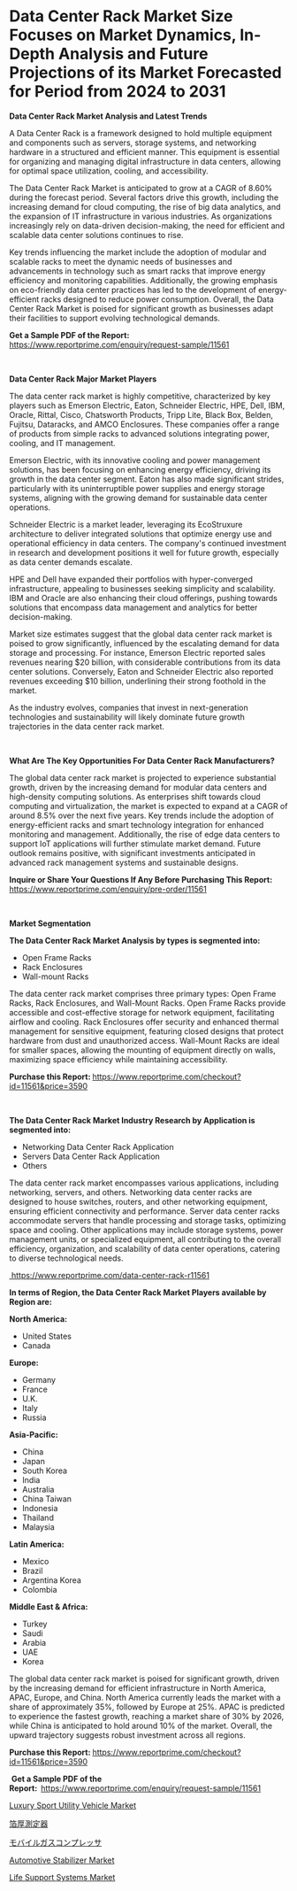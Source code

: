 <p><h1>Data Center Rack Market Size Focuses on Market Dynamics, In-Depth Analysis and Future Projections of its Market Forecasted for Period from 2024 to 2031</h1></p><p><strong>Data Center Rack Market Analysis and Latest Trends</strong></p>
<p><p>A Data Center Rack is a framework designed to hold multiple equipment and components such as servers, storage systems, and networking hardware in a structured and efficient manner. This equipment is essential for organizing and managing digital infrastructure in data centers, allowing for optimal space utilization, cooling, and accessibility.</p><p>The Data Center Rack Market is anticipated to grow at a CAGR of 8.60% during the forecast period. Several factors drive this growth, including the increasing demand for cloud computing, the rise of big data analytics, and the expansion of IT infrastructure in various industries. As organizations increasingly rely on data-driven decision-making, the need for efficient and scalable data center solutions continues to rise.</p><p>Key trends influencing the market include the adoption of modular and scalable racks to meet the dynamic needs of businesses and advancements in technology such as smart racks that improve energy efficiency and monitoring capabilities. Additionally, the growing emphasis on eco-friendly data center practices has led to the development of energy-efficient racks designed to reduce power consumption. Overall, the Data Center Rack Market is poised for significant growth as businesses adapt their facilities to support evolving technological demands.</p></p>
<p><strong>Get a Sample PDF of the Report:&nbsp;</strong> <a href="https://www.reportprime.com/enquiry/request-sample/11561">https://www.reportprime.com/enquiry/request-sample/11561</a></p>
<p>&nbsp;</p>
<p><strong>Data Center Rack Major Market Players</strong></p>
<p><p>The data center rack market is highly competitive, characterized by key players such as Emerson Electric, Eaton, Schneider Electric, HPE, Dell, IBM, Oracle, Rittal, Cisco, Chatsworth Products, Tripp Lite, Black Box, Belden, Fujitsu, Dataracks, and AMCO Enclosures. These companies offer a range of products from simple racks to advanced solutions integrating power, cooling, and IT management.</p><p>Emerson Electric, with its innovative cooling and power management solutions, has been focusing on enhancing energy efficiency, driving its growth in the data center segment. Eaton has also made significant strides, particularly with its uninterruptible power supplies and energy storage systems, aligning with the growing demand for sustainable data center operations.</p><p>Schneider Electric is a market leader, leveraging its EcoStruxure architecture to deliver integrated solutions that optimize energy use and operational efficiency in data centers. The company's continued investment in research and development positions it well for future growth, especially as data center demands escalate.</p><p>HPE and Dell have expanded their portfolios with hyper-converged infrastructure, appealing to businesses seeking simplicity and scalability. IBM and Oracle are also enhancing their cloud offerings, pushing towards solutions that encompass data management and analytics for better decision-making.</p><p>Market size estimates suggest that the global data center rack market is poised to grow significantly, influenced by the escalating demand for data storage and processing. For instance, Emerson Electric reported sales revenues nearing $20 billion, with considerable contributions from its data center solutions. Conversely, Eaton and Schneider Electric also reported revenues exceeding $10 billion, underlining their strong foothold in the market. </p><p>As the industry evolves, companies that invest in next-generation technologies and sustainability will likely dominate future growth trajectories in the data center rack market.</p></p>
<p>&nbsp;</p>
<p><strong>What Are The Key Opportunities For Data Center Rack Manufacturers?</strong></p>
<p><p>The global data center rack market is projected to experience substantial growth, driven by the increasing demand for modular data centers and high-density computing solutions. As enterprises shift towards cloud computing and virtualization, the market is expected to expand at a CAGR of around 8.5% over the next five years. Key trends include the adoption of energy-efficient racks and smart technology integration for enhanced monitoring and management. Additionally, the rise of edge data centers to support IoT applications will further stimulate market demand. Future outlook remains positive, with significant investments anticipated in advanced rack management systems and sustainable designs.</p></p>
<p><strong>Inquire or Share Your Questions If Any Before Purchasing This Report:</strong> <a href="https://www.reportprime.com/enquiry/pre-order/11561">https://www.reportprime.com/enquiry/pre-order/11561</a></p>
<p>&nbsp;</p>
<p><strong>Market Segmentation</strong></p>
<p><strong>The Data Center Rack Market Analysis by types is segmented into:</strong></p>
<p><ul><li>Open Frame Racks</li><li>Rack Enclosures</li><li>Wall-mount Racks</li></ul></p>
<p><p>The data center rack market comprises three primary types: Open Frame Racks, Rack Enclosures, and Wall-Mount Racks. Open Frame Racks provide accessible and cost-effective storage for network equipment, facilitating airflow and cooling. Rack Enclosures offer security and enhanced thermal management for sensitive equipment, featuring closed designs that protect hardware from dust and unauthorized access. Wall-Mount Racks are ideal for smaller spaces, allowing the mounting of equipment directly on walls, maximizing space efficiency while maintaining accessibility.</p></p>
<p><strong>Purchase this Report:&nbsp;</strong><a href="https://www.reportprime.com/checkout?id=11561&price=3590">https://www.reportprime.com/checkout?id=11561&price=3590</a></p>
<p>&nbsp;</p>
<p><strong>The Data Center Rack Market Industry Research by Application is segmented into:</strong></p>
<p><ul><li>Networking Data Center Rack Application</li><li>Servers Data Center Rack Application</li><li>Others</li></ul></p>
<p><p>The data center rack market encompasses various applications, including networking, servers, and others. Networking data center racks are designed to house switches, routers, and other networking equipment, ensuring efficient connectivity and performance. Server data center racks accommodate servers that handle processing and storage tasks, optimizing space and cooling. Other applications may include storage systems, power management units, or specialized equipment, all contributing to the overall efficiency, organization, and scalability of data center operations, catering to diverse technological needs.</p></p>
<p><a href="https://www.reportprime.com/data-center-rack-r11561">&nbsp;https://www.reportprime.com/data-center-rack-r11561</a></p>
<p><strong>In terms of Region, the Data Center Rack Market Players available by Region are:</strong></p>
<p>
    <p> <strong> North America: </strong>
        <ul>
            <li>United States</li>
            <li>Canada</li>
        </ul>
        </p> 
    <p> <strong> Europe: </strong>
        <ul>
            <li>Germany</li>
            <li>France</li>
            <li>U.K.</li>
            <li>Italy</li>
            <li>Russia</li>
        </ul>
        </p> 
    <p> <strong> Asia-Pacific: </strong>
        <ul>
            <li>China</li>
            <li>Japan</li>
            <li>South Korea</li>
            <li>India</li>
            <li>Australia</li>
            <li>China Taiwan</li>
            <li>Indonesia</li>
            <li>Thailand</li>
            <li>Malaysia</li>
        </ul>
        </p> 
    <p> <strong> Latin America: </strong>
        <ul>
            <li>Mexico</li>
            <li>Brazil</li>
            <li>Argentina Korea</li>
            <li>Colombia</li>
        </ul>
        </p> 
    <p> <strong> Middle East & Africa: </strong>
        <ul>
            <li>Turkey</li>
            <li>Saudi</li>
            <li>Arabia</li>
            <li>UAE</li>
            <li>Korea</li>
        </ul>
    </p>
    </p>
<p><p>The global data center rack market is poised for significant growth, driven by the increasing demand for efficient infrastructure in North America, APAC, Europe, and China. North America currently leads the market with a share of approximately 35%, followed by Europe at 25%. APAC is predicted to experience the fastest growth, reaching a market share of 30% by 2026, while China is anticipated to hold around 10% of the market. Overall, the upward trajectory suggests robust investment across all regions.</p></p>
<p><strong>Purchase this Report: </strong><a href="https://www.reportprime.com/checkout?id=11561&price=3590">https://www.reportprime.com/checkout?id=11561&price=3590</a></p>
<p>&nbsp;<strong>Get a Sample PDF of the Report:&nbsp;&nbsp;</strong><a href="https://www.reportprime.com/enquiry/request-sample/11561">https://www.reportprime.com/enquiry/request-sample/11561</a></p>
<p><strong></strong></p>
<p><p><a href="https://medium.com/@kaylagreenj1521/the-global-luxury-sport-utility-vehicle-market-is-expected-to-witness-a-compound-annual-growth-de3744cf535e">Luxury Sport Utility Vehicle Market</a></p><p><a href="https://medium.com/@lenorakris2023/foil-thickness-measuring-instrument-93b13ed2d6c1">箔厚測定器</a></p><p><a href="https://medium.com/@qyzhmeiu47/mobile-gas-compressors-market-%E3%81%AF-%E3%82%B3%E3%82%B9%E3%83%88%E7%AE%A1%E7%90%86%E3%81%A8%E5%8A%B9%E7%8E%87%E5%90%91%E4%B8%8A%E3%82%92%E5%84%AA%E5%85%88%E3%81%97%E3%81%BE%E3%81%99-%E3%81%95%E3%82%89%E3%81%AB-%E5%A0%B1%E5%91%8A%E6%9B%B8%E3%81%AF%E5%B8%82%E5%A0%B4%E3%81%AE%E9%9C%80%E8%A6%81%E9%9D%A2%E3%81%A8%E4%BE%9B%E7%B5%A6%E9%9D%A2%E3%81%AE%E4%B8%A1%E6%96%B9%E3%82%92%E3%82%AB%E3%83%90%E3%83%BC%E3%81%97%E3%81%A6%E3%81%84%E3%81%BE%E3%81%99-mobile-gas-056ce37140c8">モバイルガスコンプレッサ</a></p><p><a href="https://issuu.com/reportprime-2/docs/automotive-stabilizer-market-size-2_b1335849288b66">Automotive Stabilizer Market</a></p><p><a href="https://www.linkedin.com/pulse/global-life-support-systems-market-projected-grow-cagr-xkqje?trackingId=6PfMW55yTfumveS6yDD%2Bbg%3D%3D">Life Support Systems Market</a></p></p>